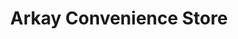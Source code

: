 ---
title: "Arkay Convenience Store"
url: /hoddesdon/arkay-convenience-store/
shop: Lebensmittel
---